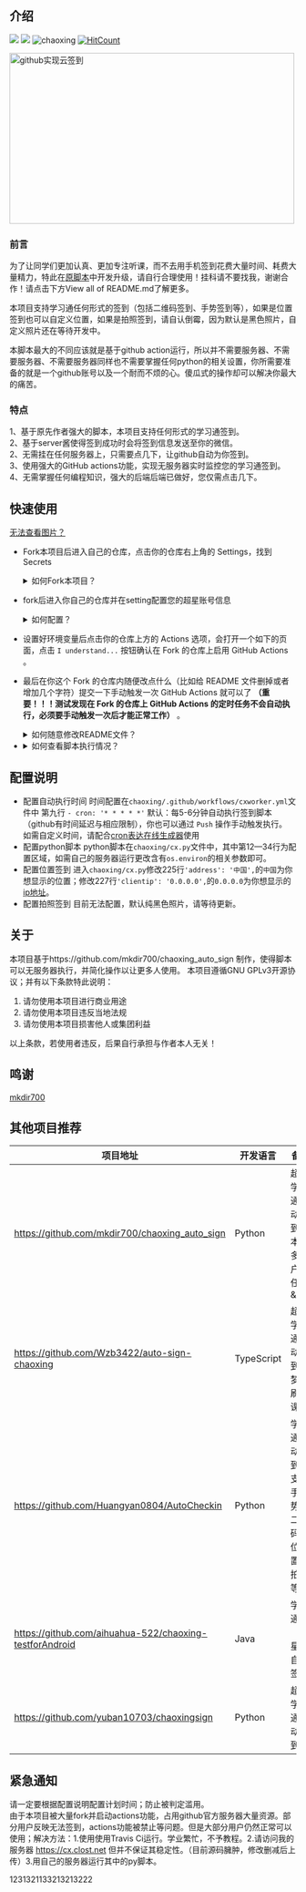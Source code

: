 ## 介绍
[![](https://img.shields.io/badge/%E8%B6%85%E6%98%9F-%E8%87%AA%E5%8A%A8%E7%AD%BE%E5%88%B0-orange?link=https://www.choaoxing.com&link=https://github.com/Closty/chaoxing)](https://github.com/Closty/chaoxing)
[![](https://img.shields.io/badge/by-%E7%93%B6%E5%AD%90-green?link=https://www.clost.net)](https://www.clost.net/default/871.html)
![chaoxing](https://github.com/Closty/chaoxing/workflows/chaoxing/badge.svg)
[![HitCount](http://hits.dwyl.com/closty/chaoxing.svg)](http://hits.dwyl.com/closty/chaoxing)

<img src="https://s1.ax1x.com/2020/04/26/JRuNrR.png" width = "500" height = "300" alt="github实现云签到" align=center />

### 前言
为了让同学们更加认真、更加专注听课，而不去用手机签到花费大量时间、耗费大量精力，特此在[原脚本](https://github.com/mkdir700/chaoxing_auto_sign)中开发升级，请自行合理使用！挂科请不要找我，谢谢合作！请点击下方View all of README.md了解更多。

本项目支持学习通任何形式的签到（包括二维码签到、手势签到等），如果是位置签到也可以自定义位置，如果是拍照签到，请自认倒霉，因为默认是黑色照片，自定义照片还在等待开发中。

本脚本最大的不同应该就是基于github action运行，所以并不需要服务器、不需要服务器、不需要服务器同样也不需要掌握任何python的相关设置，你所需要准备的就是一个github账号以及一个耐而不烦的心。傻瓜式的操作却可以解决你最大的痛苦。

### 特点
1、基于原先作者强大的脚本，本项目支持任何形式的学习通签到。<br>
2、基于server酱使得签到成功时会将签到信息发送至你的微信。<br>
2、无需挂在任何服务器上，只需要点几下，让github自动为你签到。<br>
3、使用强大的GitHub actions功能，实现无服务器实时监控您的学习通签到。<br>
4、无需掌握任何编程知识，强大的后端后端已做好，您仅需点击几下。



## 快速使用


[无法查看图片？](https://www.clost.net/default/871.html "无法查看图片？")

- Fork本项目后进入自己的仓库，点击你的仓库右上角的 Settings，找到 Secrets
    <details>
   <summary> 如何Fork本项目？</summary>
   注册或登陆您的github账号，访问<https://github.com/Closty/chaoxing>进入github的本项目页面中，点击右上角的Fork按钮，如图所示。
   
   ![Fork本项目][7]
   
   </details>
-  fork后进入你自己的仓库并在setting配置您的超星账号信息
    <details>
   <summary> 如何配置？</summary>
   1.首先进入自己的仓库（前提您已经登陆账号）
	
   ![E19D60FD6823769D2822C93960835D01.jpg][3]
   <br><br><br>
   2.点击chaoxing字样的项目也就是刚刚fork后的项目
   
   ![41CA3BC4C95CAE8D7F8FB3A05B816CB0.jpg][4]
   <br><br><br>
   3.点击setting进入设置界面
   
   ![711234FE886728474A5326E42A06A40E.jpg][5]
   <br><br><br>
   4.点击secrets后点击add a new secret
   
   ![3AB6B127331F5CCE552730FACDA680A3.jpg][6]
   <br><br><br>
   依次添加以下所有name以及value。<br>
    ┉┉ ∞ ∞ ┉┉┉┉ ∞ ∞ ┉┉┉ <br>Name:<code>CHAOXING_USERNAME</code><br>
	Value：<code>填写你的超星账户，最好为11位的手机号</code><br>
   ┉┉ ∞ ∞ ┉┉┉┉ ∞ ∞ ┉┉┉<br>
     Name：<code>CHAOXING_PASSWORD</code><br>
     Value：<code>填写你的超星密码</code><br>
    ┉┉ ∞ ∞ ┉┉┉┉ ∞ ∞ ┉┉┉<br>
     Name：<code>CHAOXING_SCHOOL</code><br>
     Value：<code>填写你的schoolid</code>#如果CHAOXING_USERNAME中的Value填写的是手机号，则本处填写'None'<br>
     ┉┉ ∞ ∞ ┉┉┉┉ ∞ ∞ ┉┉┉<br>
     Name：<code>CHAOXING_SERVEROR</code><br>
     Value：<code>填写True或者False</code>#True代表使用微信提醒，False代表不使用<br>
     ┉┉ ∞ ∞ ┉┉┉┉ ∞ ∞ ┉┉┉<br>
     Name：<code>CHAOXING_SERVER</code><br>
     Value：<code>填写你的server酱SCKEY码，以SCU开头</code>#申请地址http://sc.ftqq.com/3.version  <br>
      ┉┉ ∞ ∞ ┉┉┉┉ ∞ ∞ ┉┉┉<br>配置完后如下图所示

   ![3ABA6F49DE5D7DB3144B14FC9A7F1809.jpg][2]
   
    </details>
- 设置好环境变量后点击你的仓库上方的 Actions 选项，会打开一个如下的页面，点击 `I understand...` 按钮确认在 Fork 的仓库上启用 GitHub Actions 。
- 最后在你这个 Fork 的仓库内随便改点什么（比如给 README 文件删掉或者增加几个字符）提交一下手动触发一次 GitHub Actions 就可以了 **（重要！！！测试发现在 Fork 的仓库上 GitHub Actions 的定时任务不会自动执行，必须要手动触发一次后才能正常工作）** 。
   <details>
   <summary> 如何随意修改README文件？</summary>
   
   1.进入你的仓库并进入code界面,点击笔字的按钮进入编写
   ![2D6731A3F5A39D89D91B4F201F8C0B70.jpg](https://cdn.jsdelivr.net/gh/closty/tuchuang/usr/uploads/2020/04/3647386614.jpg)<br><br><br>
   2.在代码框随意编写或删减以达到改变代码的效果，随后点击提交commit，当然如果可以让说明书更精美欢迎来pull
   ![E0F2D41544BE07971A596488E7A72EAA.jpg](https://cdn.jsdelivr.net/gh/closty/tuchuang/usr/uploads/2020/04/3472948209.jpg)

   </details>
   
- <details>
   <summary> 如何查看脚本执行情况？</summary>
   注意： 为了实现某个链接/帐户访问出错时不中断程序继续尝试下一个，GitHub Actions 的状态将永远是“通过”（显示绿色的✔），请自行检查 GitHub      Actions 日志：依次点击<code>Actions</code>=><code>chaoxing</code>=><code>get_points</code>=><code>Qiandao</code>项的输出确定程序执行情况。
	
   ![6D6681A2A552E03AE2AEC28B4542F217.jpg][1]

   </details>





## 配置说明
- 配置自动执行时间
时间配置在`chaoxing/.github/workflows/cxworker.yml`文件中 第九行    `- cron: '* * * * *'`
默认：每5-6分钟自动执行签到脚本（github有时间延迟与相应限制），你也可以通过 `Push` 操作手动触发执行。
如需自定义时间，请配合[cron表达在线生成器](https://cron.clost.net "cron表达在线生成器")使用
- 配置python脚本
python脚本在`chaoxing/cx.py`文件中，其中第12—34行为配置区域，如需自己的服务器运行更改含有`os.environ`的相关参数即可。 
- 配置位置签到
进入`chaoxing/cx.py`修改225行`'address': '中国',`的`中国`为你想显示的位置；修改227行`'clientip': '0.0.0.0',`的`0.0.0.0`为你想显示的[ip地址](https://www.ip138.com/ "ip地址")。
- 配置拍照签到
目前无法配置，默认纯黑色照片，请等待更新。

## 关于
本项目基于https://github.com/mkdir700/chaoxing_auto_sign
制作，使得脚本可以无服务器执行，并简化操作以让更多人使用。
本项目遵循GNU GPLv3开源协议；并有以下条款特此说明：
1. 请勿使用本项目进行商业用途
1. 请勿使用本项目违反当地法规
1. 请勿使用本项目损害他人或集团利益

以上条款，若使用者违反，后果自行承担与作者本人无关！

## 鸣谢

[mkdir700](https://github.com/mkdir700)

## 其他项目推荐

| 项目地址                                                | 开发语言   | 备注                                           |
| ------------------------------------------------------- | ---------- | ---------------------------------------------- |
| https://github.com/mkdir700/chaoxing_auto_sign          | Python     |  超星学习通自动签到脚本&多用户多任务&API      |
| https://github.com/Wzb3422/auto-sign-chaoxing           | TypeScript | 超星学习通自动签到，梦中刷网课       |
| https://github.com/Huangyan0804/AutoCheckin             | Python     | 学习通自动签到，支持手势，二维码，位置，拍照等 |
| https://github.com/aihuahua-522/chaoxing-testforAndroid | Java       | 学习通（超星）自动签到               |
| https://github.com/yuban10703/chaoxingsign              | Python     | 超星学习通自动签到                   |



## 紧急通知

请一定要根据配置说明配置计划时间；防止被判定滥用。
<br>
由于本项目被大量fork并启动actions功能，占用github官方服务器大量资源。部分用户反映无法签到，actions功能被禁止等问题。但是大部分用户仍然正常可以使用；解决方法：1.使用使用Travis Ci运行。学业繁忙，不予教程。2.请访问我的服务器 https://cx.clost.net 但并不保证其稳定性。（目前源码臃肿，修改删减后上传）3.用自己的服务器运行其中的py脚本。


[7]: https://cdn.jsdelivr.net/gh/closty/tuchuang/usr/uploads/2020/04/3749713206.png11
[1]: https://cdn.jsdelivr.net/gh/closty/tuchuang/usr/uploads/2020/04/3207755264.jpg
[2]:https://cdn.jsdelivr.net/gh/closty/tuchuang/usr/uploads/2020/04/437025077.jpg5466
[3]:https://cdn.jsdelivr.net/gh/closty/tuchuang/usr/uploads/2020/04/3185006214.jpg
[4]:https://cdn.jsdelivr.net/gh/closty/tuchuang/usr/uploads/2020/04/977504155.jpg111
[5]:https://cdn.jsdelivr.net/gh/closty/tuchuang/usr/uploads/2020/04/1888532943.jpg
[6]:https://cdn.jsdelivr.net/gh/closty/tuchuang/usr/uploads/2020/04/3351341396.jpg
1231321133213213222

